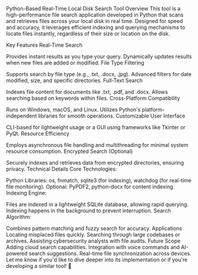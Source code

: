 Python-Based Real-Time Local Disk Search Tool
Overview
This tool is a high-performance file search application developed in Python that scans and retrieves files across your local disk in real time. Designed for speed and accuracy, it leverages efficient indexing and querying mechanisms to locate files instantly, regardless of their size or location on the disk.

Key Features
Real-Time Search

Provides instant results as you type your query.
Dynamically updates results when new files are added or modified.
File Type Filtering

Supports search by file type (e.g., .txt, .docx, .jpg).
Advanced filters for date modified, size, and specific directories.
Full-Text Search

Indexes file content for documents like .txt, .pdf, and .docx.
Allows searching based on keywords within files.
Cross-Platform Compatibility

Runs on Windows, macOS, and Linux.
Utilizes Python's platform-independent libraries for smooth operations.
Customizable User Interface

CLI-based for lightweight usage or a GUI using frameworks like Tkinter or PyQt.
Resource Efficiency

Employs asynchronous file handling and multithreading for minimal system resource consumption.
Encrypted Search (Optional)

Securely indexes and retrieves data from encrypted directories, ensuring privacy.
Technical Details
Core Technologies:

Python Libraries: os, fnmatch, sqlite3 (for indexing), watchdog (for real-time file monitoring).
Optional: PyPDF2, python-docx for content indexing.
Indexing Engine:

Files are indexed in a lightweight SQLite database, allowing rapid querying.
Indexing happens in the background to prevent interruption.
Search Algorithm:

Combines pattern matching and fuzzy search for accuracy.
Applications
Locating misplaced files quickly.
Searching through large codebases or archives.
Assisting cybersecurity analysts with file audits.
Future Scope
Adding cloud search capabilities.
Integration with voice commands and AI-powered search suggestions.
Real-time file synchronization across devices.
Let me know if you'd like to dive deeper into its implementation or if you're developing a similar tool! 🚀
